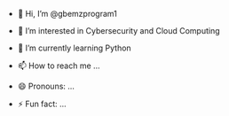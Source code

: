 - 👋 Hi, I’m @gbemzprogram1
- 👀 I’m interested in Cybersecurity and Cloud Computing
- 🌱 I’m currently learning Python

- 📫 How to reach me ...
- 😄 Pronouns: ...
- ⚡ Fun fact: ...

<!---
gbemzprogram1/gbemzprogram1 is a ✨ special ✨ repository because its `README.md` (this file) appears on your GitHub profile.
You can click the Preview link to take a look at your changes.
--->
